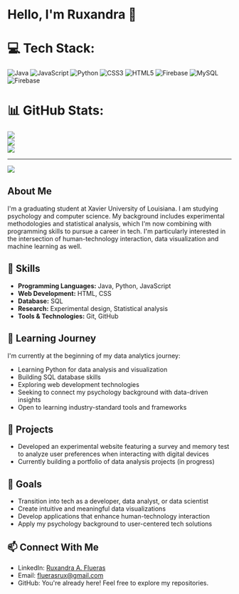
# Hello, I'm Ruxandra 👋

# 💻 Tech Stack:
![Java](https://img.shields.io/badge/java-%23ED8B00.svg?style=for-the-badge&logo=openjdk&logoColor=white) ![JavaScript](https://img.shields.io/badge/javascript-%23323330.svg?style=for-the-badge&logo=javascript&logoColor=%23F7DF1E) ![Python](https://img.shields.io/badge/python-3670A0?style=for-the-badge&logo=python&logoColor=ffdd54) ![CSS3](https://img.shields.io/badge/css3-%231572B6.svg?style=for-the-badge&logo=css3&logoColor=white) ![HTML5](https://img.shields.io/badge/html5-%23E34F26.svg?style=for-the-badge&logo=html5&logoColor=white) ![Firebase](https://img.shields.io/badge/firebase-%23039BE5.svg?style=for-the-badge&logo=firebase) ![MySQL](https://img.shields.io/badge/mysql-4479A1.svg?style=for-the-badge&logo=mysql&logoColor=white) ![Firebase](https://img.shields.io/badge/firebase-a08021?style=for-the-badge&logo=firebase&logoColor=ffcd34)
# 📊 GitHub Stats:
![](https://github-readme-stats.vercel.app/api?username=fluerasrux&theme=blue_navy&hide_border=false&include_all_commits=true&count_private=true)<br/>
![](https://nirzak-streak-stats.vercel.app/?user=fluerasrux&theme=blue_navy&hide_border=false)<br/>
![](https://github-readme-stats.vercel.app/api/top-langs/?username=fluerasrux&theme=blue_navy&hide_border=false&include_all_commits=true&count_private=true&layout=compact)

---
[![](https://visitcount.itsvg.in/api?id=fluerasrux&icon=0&color=0)](https://visitcount.itsvg.in)

<!-- Proudly created with GPRM ( https://gprm.itsvg.in ) -->
## About Me
I'm a graduating student at Xavier University of Louisiana.
I am studying psychology and computer science.
My background includes experimental methodologies and statistical analysis, which I'm now combining with programming skills to pursue a career in tech. 
I'm particularly interested in the intersection of human-technology interaction, data visualization and machine learning as well.

## 🔧 Skills
- **Programming Languages:** Java, Python, JavaScript
- **Web Development:** HTML, CSS 
- **Database:** SQL
- **Research:** Experimental design, Statistical analysis
- **Tools & Technologies:** Git, GitHub

## 🌱 Learning Journey
I'm currently at the beginning of my data analytics journey:
- Learning Python for data analysis and visualization
- Building SQL database skills
- Exploring web development technologies
- Seeking to connect my psychology background with data-driven insights
- Open to learning industry-standard tools and frameworks

## 💼 Projects
- Developed an experimental website featuring a survey and memory test to analyze user preferences when interacting with digital devices
- Currently building a portfolio of data analysis projects (in progress)

## 🚀 Goals
- Transition into tech as a developer, data analyst, or data scientist
- Create intuitive and meaningful data visualizations
- Develop applications that enhance human-technology interaction
- Apply my psychology background to user-centered tech solutions

## 📫 Connect With Me
- LinkedIn: [Ruxandra A. Flueras](https://www.linkedin.com/in/ruxandra-a-flueras/)
- Email: fluerasrux@gmail.com
- GitHub: You're already here! Feel free to explore my repositories.
